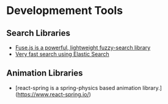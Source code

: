 # Developmement Tools

## Search Libraries

- [Fuse.js is a powerful, lightweight fuzzy-search library](https://fusejs.io/)
- [Very fast search using Elastic Search](https://github.com/appbaseio/reactivesearch)

## Animation Libraries

- [react-spring is a spring-physics based animation library.] (https://www.react-spring.io/)
